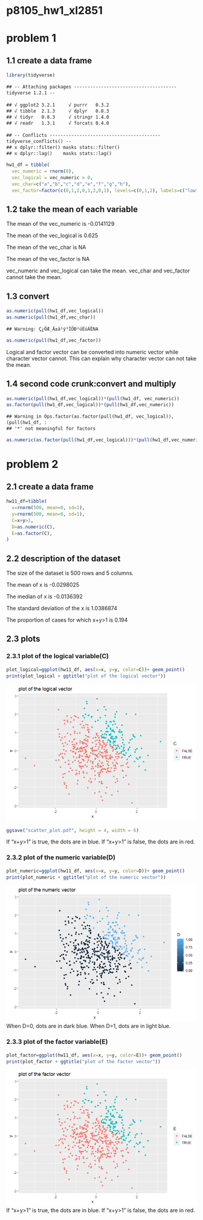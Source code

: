p8105\_hw1\_xl2851
================

# problem 1

## 1.1 create a data frame

``` r
library(tidyverse)
```

    ## -- Attaching packages -------------------------------------- tidyverse 1.2.1 --

    ## √ ggplot2 3.2.1     √ purrr   0.3.2
    ## √ tibble  2.1.3     √ dplyr   0.8.3
    ## √ tidyr   0.8.3     √ stringr 1.4.0
    ## √ readr   1.3.1     √ forcats 0.4.0

    ## -- Conflicts ----------------------------------------- tidyverse_conflicts() --
    ## x dplyr::filter() masks stats::filter()
    ## x dplyr::lag()    masks stats::lag()

``` r
hw1_df = tibble(
  vec_numeric = rnorm(8),
  vec_logical = vec_numeric > 0,
  vec_char=c("a","b","c","d","e","f","g","h"),
  vec_factor=factor(c(0,1,2,0,1,2,0,1), levels=c(0,1,2), labels=c("low", "mediun", "high")))
```

## 1.2 take the mean of each variable

The mean of the vec\_numeric is -0.0141129

The mean of the vec\_logical is 0.625

The mean of the vec\_char is NA

The mean of the vec\_factor is NA

vec\_numeric and vec\_logical can take the mean. vec\_char and
vec\_factor cannot take the mean.

## 1.3 convert

``` r
as.numeric(pull(hw1_df,vec_logical))
as.numeric(pull(hw1_df,vec_char))
```

    ## Warning: Ç¿ÖÆ¸Ä±ä¹ý³ÌÖÐ²úÉúÁËNA

``` r
as.numeric(pull(hw1_df,vec_factor))
```

Logical and factor vector can be converted into numeric vector while
character vector cannot. This can explain why character vector can not
take the mean.

## 1.4 second code crunk:convert and multiply

``` r
as.numeric(pull(hw1_df,vec_logical))*(pull(hw1_df, vec_numeric))
as.factor(pull(hw1_df,vec_logical))*(pull(hw1_df,vec_numeric))
```

    ## Warning in Ops.factor(as.factor(pull(hw1_df, vec_logical)), (pull(hw1_df, :
    ## '*' not meaningful for factors

``` r
as.numeric(as.factor(pull(hw1_df,vec_logical)))*(pull(hw1_df,vec_numeric))
```

# problem 2

## 2.1 create a data frame

``` r
hw11_df=tibble(
  x=rnorm(500, mean=0, sd=1),
  y=rnorm(500, mean=0, sd=1),
  C=x+y>1,
  D=as.numeric(C),
  E=as.factor(C),
)
```

## 2.2 description of the dataset

The size of the dataset is 500 rows and 5 columns.

The mean of x is -0.0298025

The median of x is -0.0136392

The standard deviation of the x is 1.0386874

The proportion of cases for which x+y\>1 is 0.194

## 2.3 plots

### 2.3.1 plot of the logical variable(C)

``` r
plot_logical=ggplot(hw11_df, aes(x=x, y=y, color=C))+ geom_point()
print(plot_logical + ggtitle("plot of the logical vector"))
```

![](p8105_hw1_xl2851_files/figure-gfm/unnamed-chunk-5-1.png)<!-- -->

``` r
ggsave("scatter_plot.pdf", height = 4, width = 6)
```

If “x+y\>1” is true, the dots are in blue. If “x+y\>1” is false, the
dots are in red.

### 2.3.2 plot of the numeric variable(D)

``` r
plot_numeric=ggplot(hw11_df, aes(x=x, y=y, color=D))+ geom_point()
print(plot_numeric + ggtitle("plot of the numeric vector"))
```

![](p8105_hw1_xl2851_files/figure-gfm/unnamed-chunk-6-1.png)<!-- -->
When D=0, dots are in dark blue. When D=1, dots are in light blue.

### 2.3.3 plot of the factor variable(E)

``` r
plot_factor=ggplot(hw11_df, aes(x=x, y=y, color=E))+ geom_point()
print(plot_factor + ggtitle("plot of the factor vector"))
```

![](p8105_hw1_xl2851_files/figure-gfm/unnamed-chunk-7-1.png)<!-- --> If
“x+y\>1” is true, the dots are in blue. If “x+y\>1” is false, the dots
are in red.
